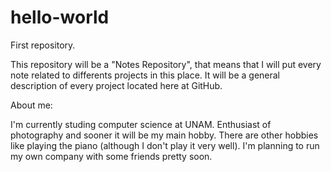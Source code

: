 # hello-world
First repository.

This repository will be a "Notes Repository", that means that I will put every note related to differents projects in this place. It will be a general description of every project located here at GitHub.

About me:

I'm currently studing computer science at UNAM. Enthusiast of photography and sooner it will be my main hobby. There are other hobbies like playing the piano (although I don't play it very well). I'm planning to run my own company with some friends pretty soon.
